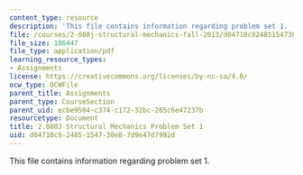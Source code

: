 ```yaml
---
content_type: resource
description: 'This file contains information regarding problem set 1. '
file: /courses/2-080j-structural-mechanics-fall-2013/d04710c92485154730e87d9e47d7992d_MIT2_080JF13_ProbSet_1.pdf
file_size: 186447
file_type: application/pdf
learning_resource_types:
- Assignments
license: https://creativecommons.org/licenses/by-nc-sa/4.0/
ocw_type: OCWFile
parent_title: Assignments
parent_type: CourseSection
parent_uid: ecbe9504-c374-c172-32bc-265c6e47237b
resourcetype: Document
title: 2.080J Structural Mechanics Problem Set 1
uid: d04710c9-2485-1547-30e8-7d9e47d7992d
---
```

This file contains information regarding problem set 1. 